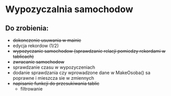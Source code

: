 # Wypozyczalnia samochodow

## Do zrobienia:
- ~~dokonczenie usuwania w mainie~~
- edycja rekordow (1/2)
- ~~wypozyczanie samochodow (sprawdzanie relacji pomiedzy rekordami w tablicach)~~
- ~~zwracanie samochodow~~
- sprawdzanie czasu w wypozyczeniach
- dodanie sprawdzania czy wprowadzone dane w MakeOsoba() sa poprawne i mieszcza sie w zmiennych
- ~~napisanie funkcji do przesukiwania tablic~~
	- filtrowanie
